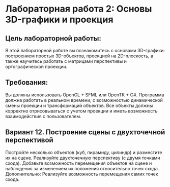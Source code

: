 # Лабораторная работа 2: Основы 3D-графики и проекция
## Цель лабораторной работы:
В этой лабораторной работе вы познакомитесь с основами 3D-графики: построением
простых 3D-объектов, проекцией на 2D-плоскость, а также научитесь работать с матрицами
перспективы и ортографической проекции.
## Требования:
Вы должны использовать OpenGL + SFML или OpenTK + C#.
Программа должна работать в реальном времени, с возможностью динамической смены
проекции и трансформаций объектов.
Все объекты должны корректно отрисовываться с учетом проекции и иметь возможность
взаимодействия с пользователем.
## Вариант 12. Построение сцены с двухточечной перспективой
Постройте несколько объектов (куб, пирамиду, цилиндр) и разместите их на сцене.
Реализуйте двухточечную перспективу (с двумя точками схода).
Добавьте возможность перемещения объектов на сцене и наблюдения за изменением их
положения относительно точек схода.
Дополнительно: Реализуйте возможность перемещения самих точек схода.
